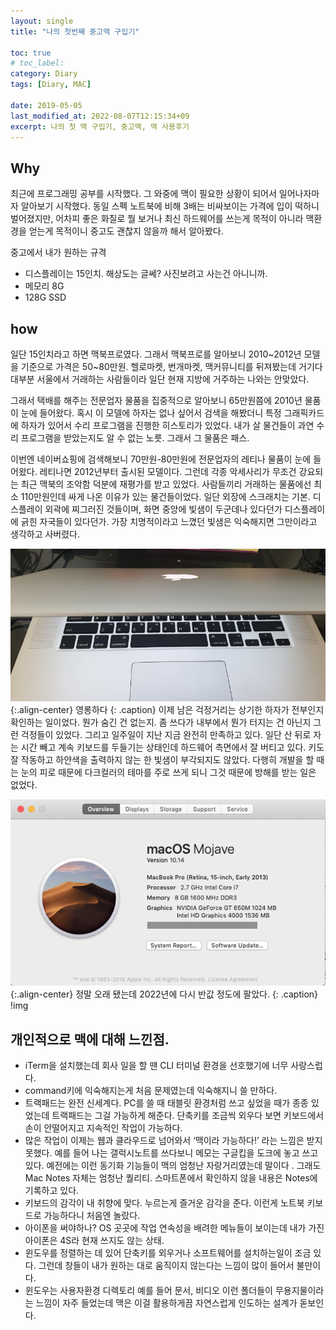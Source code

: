 ```yaml
---
layout: single
title: "나의 첫번째 중고맥 구입기"

toc: true
# toc_label:
category: Diary
tags: [Diary, MAC]

date: 2019-05-05
last_modified_at: 2022-08-07T12:15:34+09
excerpt: 나의 첫 맥 구입기, 중고맥, 맥 사용후기
---
```


## Why
최근에 프로그래밍 공부를 시작했다. 그 와중에 맥이 필요한 상황이 되어서 일어나자마자 알아보기 시작했다. 동일 스펙 노트북에 비해 3배는 비싸보이는 가격에 입이 떡하니 벌어졌지만, 어차피 좋은 화질로 뭘 보거나 최신 하드웨어를 쓰는게 목적이 아니라 맥환경을 얻는게 목적이니 중고도 괜찮지 않을까 해서 알아봤다.

중고에서 내가 원하는 규격
* 디스플레이는 15인치. 해상도는 글쎄? 사진보려고 사는건 아니니까.
* 메모리 8G
* 128G SSD

## how
일단 15인치라고 하면 맥북프로였다. 그래서 맥북프로를 알아보니 2010~2012년 모델을 기준으로 가격은 50~80만원. 헬로마켓, 번개마켓, 맥커뮤니티를 뒤져봤는데 거기다 대부분 서울에서 거래하는 사람들이라 일단 현재 지방에 거주하는 나와는 안맞았다.

그래서 택배를 해주는 전문업자 물품을 집중적으로 알아보니 65만원쯤에 2010년 물품이 눈에 들어왔다. 혹시 이 모델에 하자는 없나 싶어서 검색을 해봤더니 특정 그래픽카드에 하자가 있어서 수리 프로그램을 진행한 히스토리가 있었다. 내가 살 물건들이 과연 수리 프로그램을 받았는지도 알 수 없는 노릇. 그래서 그 물품은 패스.

이번엔 네이버쇼핑에 검색해보니 70만원-80만원에 전문업자의 레티나 물품이 눈에 들어왔다. 레티나면 2012년부터 출시된 모델이다. 그런데 각종 악세사리가 무조건 강요되는 최근 맥북의 조악함 덕분에 재평가를 받고 있었다. 사람들끼리 거래하는 물품에선 최소 110만원인데 싸게 나온 이유가 있는 물건들이었다. 일단 외장에 스크래치는 기본. 디스플레이 외곽에 찌그러진 것들이며, 화면 중앙에 빛샘이 두군데나 있다던가 디스플레이에 긁힌 자국들이 있다던가. 가장 치명적이라고 느꼈던 빛샘은 익숙해지면 그만이라고 생각하고 사버렸다.

![](/assets/img/1*Oylqt42jQsjp3ysqjG8FpQ.jpeg){:.align-center}
영롱하다
{: .caption}
이제 남은 걱정거리는 상기한 하자가 전부인지 확인하는 일이었다. 뭔가 숨긴 건 없는지. 좀 쓰다가 내부에서 뭔가 터지는 건 아닌지 그런 걱정들이 있었다. 그리고 일주일이 지난 지금 완전히 만족하고 있다. 일단 산 뒤로 자는 시간 빼고 계속 키보드를 두들기는 상태인데 하드웨어 측면에서 잘 버티고 있다. 키도 잘 작동하고 하얀색을 출력하지 않는 한 빛샘이 부각되지도 않았다. 다행히 개발을 할 때는 눈의 피로 때문에 다크컬러의 테마를 주로 쓰게 되니 그것 때문에 방해를 받는 일은 없었다.


![](/assets/img/1*S3ouTbGL5i3P1gDFUJscUA.png){:.align-center}
정말 오래 됐는데 2022년에 다시 반값 정도에 팔았다.
{: .caption}
!img


## 개인적으로 맥에 대해 느낀점.
* iTerm을 설치했는데 회사 일을 할 땐 CLI 터미널 환경을 선호했기에 너무 사랑스럽다.
* command키에 익숙해지는게 처음 문제였는데 익숙해지니 쓸 만하다.
* 트랙패드는 완전 신세계다. PC를 쓸 때 태블릿 환경처럼 쓰고 싶었을 때가 종종 있었는데 트랙패드는 그걸 가능하게 해준다. 단축키를 조금씩 외우다 보면 키보드에서 손이 안떨어지고 지속적인 작업이 가능하다.
* 많은 작업이 이제는 웹과 클라우드로 넘어와서 ‘맥이라 가능하다!’ 라는 느낌은 받지 못했다. 예를 들어 나는 갤럭시노트를 쓰다보니 메모는 구글킵을 도크에 놓고 쓰고 있다. 예전에는 이런 동기화 기능들이 맥의 엄청난 자랑거리였는데 말이다 . 그래도 Mac Notes 자체는 엄청난 퀄리티. 스마트폰에서 확인하지 않을 내용은 Notes에 기록하고 있다.
* 키보드의 감각이 내 취향에 맞다. 누르는게 즐거운 감각을 준다. 이런게 노트북 키보드로 가능하다니 처음엔 놀랐다.
* 아이폰을 써야하나? OS 곳곳에 작업 연속성을 배려한 메뉴들이 보이는데 내가 가진 아이폰은 4S라 현재 쓰지도 않는 상태.
* 윈도우를 정렬하는 데 있어 단축키를 외우거나 소프트웨어를 설치하는일이 조금 있다. 그런데 창들이 내가 원하는 대로 움직이지 않는다는 느낌이 많이 들어서 불만이다.
* 윈도우는 사용자환경 디렉토리 예를 들어 문서, 비디오 이런 폴더들이 무용지물이라는 느낌이 자주 들었는데 맥은 이걸 활용하게끔 자연스럽게 인도하는 설계가 돋보인다.
  